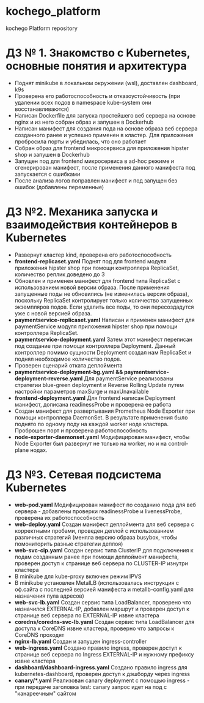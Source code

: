 # kochego_platform
kochego Platform repository

# ДЗ № 1. Знакомство с Kubernetes, основные понятия и архитектура

- Поднят minikube в локальном окружении (wsl), доставлен dashboard, k9s
- Проверена его работоспособность и отказоустойчивость (при удалении всех подов в namespace kube-system они восстанавливаются)
- Написан Dockerfile для запуска простейшего веб сервера на основе nginx и из него собран образ и запушен в Dockerhub
- Написан манифест для создания пода на основе образа веб сервера созданного ранее и успешно применен в кластер. Для приложения пробросила порты и убедилась, что оно работает
- Собран образ для frontend микросервиса для приложения hipster shop и запушен в Dockerhub
- Запущен под для frontend микросервиса в ad-hoc режиме и сгенерирован манифест, после применения данного манифеста под запускается с ошибками
- После анализа логов поправлен манифест и под запущен без ошибок (добавлены переменные)

# ДЗ №2. Механика запуска и взаимодействия контейнеров в Kubernetes

- Развернут кластер kind, проверена его работоспособность
- **frontend-replicaset.yaml** Поднят под для frontend модуля приложения hipster shop при помощи контроллера ReplicaSet, количество реплик доведено до 3
- Обновлен и применен манифест для frontend типа ReplicaSet с использованием новой версии образа. После применения запущенные поды не обновились (не изменилась версия образа), поскольку ReplicaSet контролирует только количество запущенных экземпляров подов. Если удалить все поды, то они пересоздадутся уже с новой версией образа.
- **paymentservice-replicaset.yaml** Написан и применен манифест для paymentService модуля приложения hipster shop при помощи контроллера ReplicaSet. 
- **paymentservice-deployment.yaml** Затем этот манифест переписан под создание при помощи контроллера Deployment. Данный контроллер помимо сущности Deployment создал нам ReplicaSet и поднял необходимое количество подов.
- Проверен сценарий отката деплоймента
- **paymentservice-deployment-bg.yaml && paymentservice-deployment-reverse.yaml** Для paymentService реализованы стратегии blue-green deployment и Reverse Rolling Update путем настройки параметров maxSurge и maxUnavailable
- **frontend-deployment.yaml** Для frontend написан Deployment манифест, дописана readinessProbe и проверена ее работа
- Создан манифест для развертывания Prometheus Node Exporter при помощи контроллера DaemonSet. В результате применения было поднято по одному поду на каждой worker ноде кластера. Проброшен порт и проверена работоспособность
- **node-exporter-daemonset.yaml** Модифицирован манифест, чтобы Node Exporter был развернут не только на worker, но и на control-plane нодах.

# ДЗ №3. Сетевая подсистема Kubernetes

- **web-pod.yaml** Модифицирован манифест по созданию пода для веб сервера - добавлены проверки readinessProbe и livenessProbe, проверена их работоспособность
- **web-deploy.yaml** Создан манифест деплоймента для веб сервера с корректными пробами, проведен деплой с использованием различных стратегий (меняла версию образа busybox, чтобы помониторить разные стратегии деплоя)
- **web-svc-cip.yaml** Создан сервис типа ClusterIP для подключения к подам созданным ранее при помощи деплоймент манифеста, проверен доступ к странице веб сервера по CLUSTER-IP изнутри кластера
- В minikube для kube-proxy включен режим IPVS
- В minikube установлен MetalLB (использовалась инструкция с оф.сайта с последней версией манифеста и metallb-config.yaml для назначения пула адресов)
- **web-svc-lb.yaml** Создан сервис типа LoadBalancer, проверено что назначился EXTERNAL-IP, добавлен маршрут и проверен доступ к странице веб сервера по EXTERNAL-IP извне кластера
- **coredns/coredns-svc-lb.yaml** Создан сервис типа LoadBalancer для доступа к CoreDNS извне кластера, проверно что запросы к CoreDNS проходят
- **nginx-lb.yaml** Создан и запущен ingress-controller
- **web-ingress.yaml** Создано правило ingress, проверен доступ к странице веб сервера по Ingress EXTERNAL-IP и нужному префиксу извне кластера
- **dashboard/dashboard-ingress.yaml** Создано правило ingress для kubernetes-dashboard, проверен доступ к дэшборду через ingress
- **canary/*.yaml** Реализован canary deployment с помощью ingress - при передаче заголовка test: canary запрос идет на под с "канареечным" сайтом